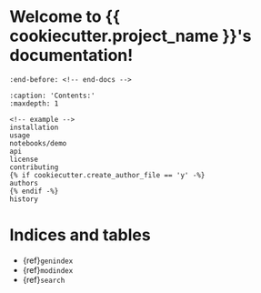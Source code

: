 # Welcome to {{ cookiecutter.project_name }}'s documentation!

```{include} ../README.md
:end-before: <!-- end-docs -->
```

```{toctree}
:caption: 'Contents:'
:maxdepth: 1

<!-- example -->
installation
usage
notebooks/demo
api
license
contributing
{% if cookiecutter.create_author_file == 'y' -%}
authors
{% endif -%}
history
```

# Indices and tables

- {ref}`genindex`
- {ref}`modindex`
- {ref}`search`
